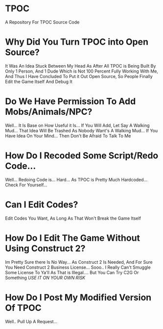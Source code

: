 # TPOC
A Repository For TPOC Source Code
# Why Did You Turn TPOC into Open Source?
It Was An Idea Stuck Between My Head As After All TPOC is Being Built By Only 1 Person, And 1 Dude Which is Not 100 Percent
Fully Working With Me, And Thus I Have Concluded To Put it Out Open Source, So People Finally Edit the Game Itself And
Debug It
# Do We Have Permission To Add Mobs/Animals/NPC?
Well... It Is Base on How Useful it Is... If You Will Add, Let Say A Walking Mud... That Idea Will Be Trashed As
Nobody Want's A Walking Mud... If You Have Idea On Your Mind... Then Don't Be Afraid To Talk To Me
# How Do I Recoded Some Script/Redo Code...
Well... Redoing Code is... Hard... As TPOC is Pretty Much Hardcoded... Check For Yourself...
# Can I Edit Codes?
Edit Codes You Want, As Long As That Won't Break the Game Itself
# How Do I Edit The Game Without Using Construct 2?
Im Pretty Sure there Is No Way... As Construct 2 Is Needed, And For Sure You Need Construct 2 Business License...
Sooo.. I Really Can't Smuggle Some License To Ya'll As That is Illegal.... But You Can Try C2G Or Something *USE IT ON YOUR OWN RISK*
# How Do I Post My Modified Version Of TPOC
Well.. Pull Up A Request...
